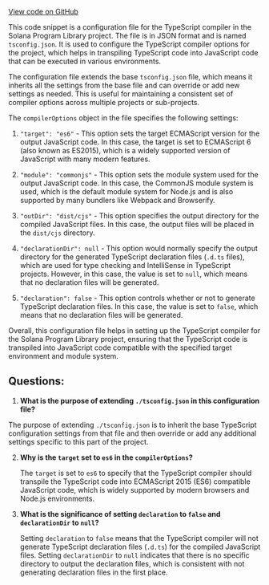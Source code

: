 [View code on GitHub](https://github.com/solana-labs/solana-program-library/token-swap/js/tsconfig.cjs.json)

This code snippet is a configuration file for the TypeScript compiler in the Solana Program Library project. The file is in JSON format and is named `tsconfig.json`. It is used to configure the TypeScript compiler options for the project, which helps in transpiling TypeScript code into JavaScript code that can be executed in various environments.

The configuration file extends the base `tsconfig.json` file, which means it inherits all the settings from the base file and can override or add new settings as needed. This is useful for maintaining a consistent set of compiler options across multiple projects or sub-projects.

The `compilerOptions` object in the file specifies the following settings:

1. `"target": "es6"` - This option sets the target ECMAScript version for the output JavaScript code. In this case, the target is set to ECMAScript 6 (also known as ES2015), which is a widely supported version of JavaScript with many modern features.

2. `"module": "commonjs"` - This option sets the module system used for the output JavaScript code. In this case, the CommonJS module system is used, which is the default module system for Node.js and is also supported by many bundlers like Webpack and Browserify.

3. `"outDir": "dist/cjs"` - This option specifies the output directory for the compiled JavaScript files. In this case, the output files will be placed in the `dist/cjs` directory.

4. `"declarationDir": null` - This option would normally specify the output directory for the generated TypeScript declaration files (`.d.ts` files), which are used for type checking and IntelliSense in TypeScript projects. However, in this case, the value is set to `null`, which means that no declaration files will be generated.

5. `"declaration": false` - This option controls whether or not to generate TypeScript declaration files. In this case, the value is set to `false`, which means that no declaration files will be generated.

Overall, this configuration file helps in setting up the TypeScript compiler for the Solana Program Library project, ensuring that the TypeScript code is transpiled into JavaScript code compatible with the specified target environment and module system.
## Questions: 
 1. **What is the purpose of extending `./tsconfig.json` in this configuration file?**

   The purpose of extending `./tsconfig.json` is to inherit the base TypeScript configuration settings from that file and then override or add any additional settings specific to this part of the project.

2. **Why is the `target` set to `es6` in the `compilerOptions`?**

   The `target` is set to `es6` to specify that the TypeScript compiler should transpile the TypeScript code into ECMAScript 2015 (ES6) compatible JavaScript code, which is widely supported by modern browsers and Node.js environments.

3. **What is the significance of setting `declaration` to `false` and `declarationDir` to `null`?**

   Setting `declaration` to `false` means that the TypeScript compiler will not generate TypeScript declaration files (`.d.ts`) for the compiled JavaScript files. Setting `declarationDir` to `null` indicates that there is no specific directory to output the declaration files, which is consistent with not generating declaration files in the first place.